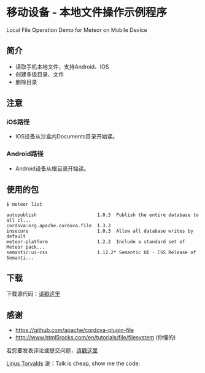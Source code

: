 # 移动设备 - 本地文件操作示例程序

Local File Operation Demo for Meteor on Mobile Device


## 简介

- 读取手机本地文件，支持Android、IOS
- 创建多级目录、文件
- 删除目录


## 注意

### iOS路径

- IOS设备从沙盒内Documents目录开始读。

### Android路径

- Android设备从根目录开始读。

## 使用的包

	$ meteor list
	
	autopublish                      1.0.3  Publish the entire database to all cl...
	cordova:org.apache.cordova.file  1.3.3
	insecure                         1.0.3  Allow all database writes by default
	meteor-platform                  1.2.2  Include a standard set of Meteor pack...
	semantic:ui-css                  1.12.2* Semantic UI - CSS Release of Semanti...

## 下载

下载源代码：[请戳这里](https://github.com/MeteorChina/MeteorDemo/archive/master.zip)


## 感谢

- https://github.com/apache/cordova-plugin-file
- http://www.html5rocks.com/en/tutorials/file/filesystem (你懂的)


若您要发表评论或提交问题，[请戳这里](https://github.com/MeteorChina/MeteorDemo/issues)

[Linus Torvalds](https://github.com/torvalds) 说：Talk is cheap, show me the code.